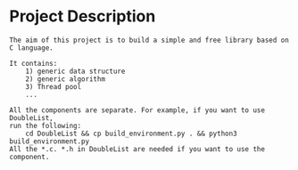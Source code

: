 # Project Description

    The aim of this project is to build a simple and free library based on C language.

    It contains:
        1) generic data structure
        2) generic algorithm
        3) Thread pool
        ...

    All the components are separate. For example, if you want to use DoubleList,
    run the following: 
        cd DoubleList && cp build_environment.py . && python3 build_environment.py
    All the *.c. *.h in DoubleList are needed if you want to use the component.

    